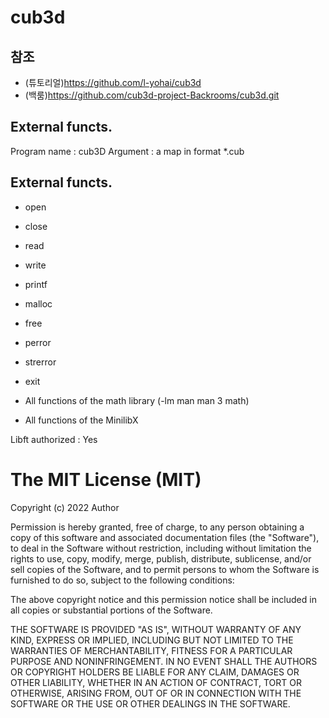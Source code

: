 # cub3d

## 참조
* (튜토리얼)https://github.com/l-yohai/cub3d
* (백룸)https://github.com/cub3d-project-Backrooms/cub3d.git

## External functs.
Program name :  cub3D
Argument : a map in format \*.cub

## External functs.
- open
- close
- read
- write
- printf
- malloc
- free
- perror
- strerror
- exit

- All functions of the math library (-lm man man 3 math)
- All functions of the MinilibX

Libft authorized : Yes

# The MIT License (MIT)

Copyright (c) 2022 Author

Permission is hereby granted, free of charge, to any person obtaining a copy
of this software and associated documentation files (the "Software"), to deal
in the Software without restriction, including without limitation the rights
to use, copy, modify, merge, publish, distribute, sublicense, and/or sell
copies of the Software, and to permit persons to whom the Software is
furnished to do so, subject to the following conditions:

The above copyright notice and this permission notice shall be included in all
copies or substantial portions of the Software.

THE SOFTWARE IS PROVIDED "AS IS", WITHOUT WARRANTY OF ANY KIND, EXPRESS OR
IMPLIED, INCLUDING BUT NOT LIMITED TO THE WARRANTIES OF MERCHANTABILITY,
FITNESS FOR A PARTICULAR PURPOSE AND NONINFRINGEMENT. IN NO EVENT SHALL THE
AUTHORS OR COPYRIGHT HOLDERS BE LIABLE FOR ANY CLAIM, DAMAGES OR OTHER
LIABILITY, WHETHER IN AN ACTION OF CONTRACT, TORT OR OTHERWISE, ARISING FROM,
OUT OF OR IN CONNECTION WITH THE SOFTWARE OR THE USE OR OTHER DEALINGS IN THE
SOFTWARE.
